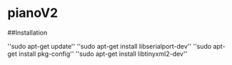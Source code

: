 # pianoV2

##Installation

''sudo apt-get update''
''sudo apt-get install libserialport-dev''
''sudo apt-get install pkg-config''
''sudo apt-get install libtinyxml2-dev''

